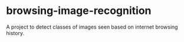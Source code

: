 # browsing-image-recognition
A project to detect classes of images seen based on internet browsing history.
